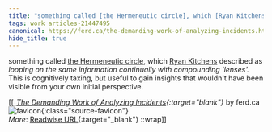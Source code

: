 ```yaml
---
title: "something called [the Hermeneutic circle], which [Ryan Kitchens] described as ..."
tags: work articles-21447495
canonical: https://ferd.ca/the-demanding-work-of-analyzing-incidents.html
hide_title: true
---
```


something called [the Hermeneutic circle](https://en.wikipedia.org/wiki/Hermeneutic_circle), which [Ryan Kitchens](https://twitter.com/this_hits_home) described as *looping on the same information continually with compounding 'lenses'.* This is cognitively taxing, but useful to gain insights that wouldn't have been visible from your own initial perspective.


[[<cite>_[The Demanding Work of Analyzing Incidents](https://ferd.ca/the-demanding-work-of-analyzing-incidents.html){:target="_blank"}_</cite> by ferd.ca ![favicon](https://s2.googleusercontent.com/s2/favicons?domain=ferd.ca){:class="source-favicon"}<br>
_More_: [Readwise URL](https://readwise.io/open/426309117){:target="_blank"}
::wrap]]